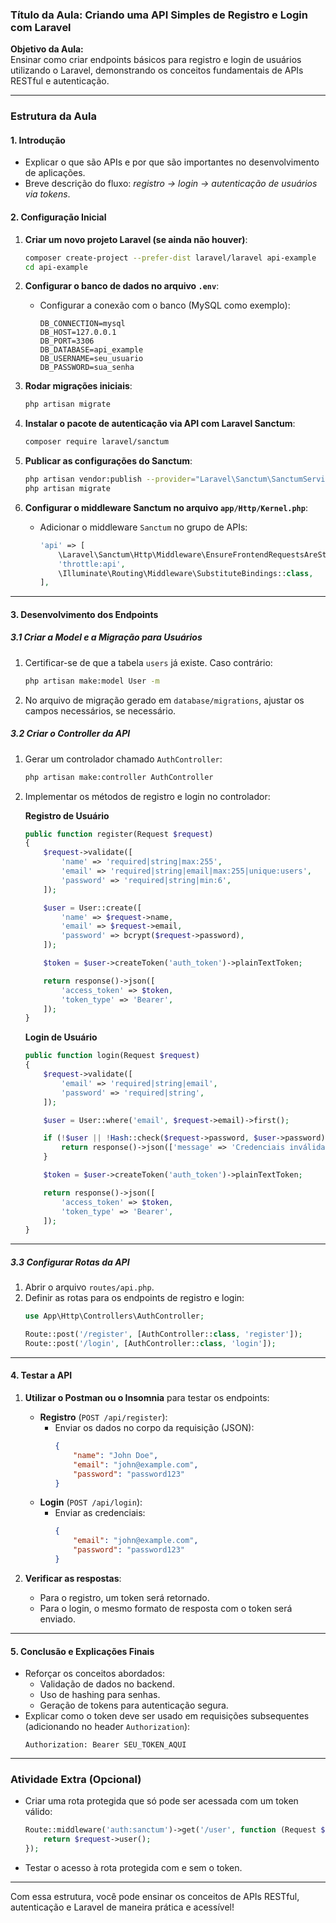### **Título da Aula:** Criando uma API Simples de Registro e Login com Laravel

**Objetivo da Aula:**  
Ensinar como criar endpoints básicos para registro e login de usuários utilizando o Laravel, demonstrando os conceitos fundamentais de APIs RESTful e autenticação.

---

### **Estrutura da Aula**

#### **1. Introdução**
- Explicar o que são APIs e por que são importantes no desenvolvimento de aplicações.
- Breve descrição do fluxo: *registro → login → autenticação de usuários via tokens*.

#### **2. Configuração Inicial**
1. **Criar um novo projeto Laravel (se ainda não houver)**:
   ```bash
   composer create-project --prefer-dist laravel/laravel api-example
   cd api-example
   ```
2. **Configurar o banco de dados no arquivo `.env`**:
   - Configurar a conexão com o banco (MySQL como exemplo):
     ```env
     DB_CONNECTION=mysql
     DB_HOST=127.0.0.1
     DB_PORT=3306
     DB_DATABASE=api_example
     DB_USERNAME=seu_usuario
     DB_PASSWORD=sua_senha
     ```

3. **Rodar migrações iniciais**:
   ```bash
   php artisan migrate
   ```

4. **Instalar o pacote de autenticação via API com Laravel Sanctum**:
   ```bash
   composer require laravel/sanctum
   ```

5. **Publicar as configurações do Sanctum**:
   ```bash
   php artisan vendor:publish --provider="Laravel\Sanctum\SanctumServiceProvider"
   php artisan migrate
   ```

6. **Configurar o middleware Sanctum no arquivo `app/Http/Kernel.php`**:
   - Adicionar o middleware `Sanctum` no grupo de APIs:
     ```php
     'api' => [
         \Laravel\Sanctum\Http\Middleware\EnsureFrontendRequestsAreStateful::class,
         'throttle:api',
         \Illuminate\Routing\Middleware\SubstituteBindings::class,
     ],
     ```

---

#### **3. Desenvolvimento dos Endpoints**

##### **3.1 Criar a Model e a Migração para Usuários**
1. Certificar-se de que a tabela `users` já existe. Caso contrário:
   ```bash
   php artisan make:model User -m
   ```
2. No arquivo de migração gerado em `database/migrations`, ajustar os campos necessários, se necessário.

##### **3.2 Criar o Controller da API**
1. Gerar um controlador chamado `AuthController`:
   ```bash
   php artisan make:controller AuthController
   ```

2. Implementar os métodos de registro e login no controlador:

   **Registro de Usuário**
   ```php
   public function register(Request $request)
   {
       $request->validate([
           'name' => 'required|string|max:255',
           'email' => 'required|string|email|max:255|unique:users',
           'password' => 'required|string|min:6',
       ]);

       $user = User::create([
           'name' => $request->name,
           'email' => $request->email,
           'password' => bcrypt($request->password),
       ]);

       $token = $user->createToken('auth_token')->plainTextToken;

       return response()->json([
           'access_token' => $token,
           'token_type' => 'Bearer',
       ]);
   }
   ```

   **Login de Usuário**
   ```php
   public function login(Request $request)
   {
       $request->validate([
           'email' => 'required|string|email',
           'password' => 'required|string',
       ]);

       $user = User::where('email', $request->email)->first();

       if (!$user || !Hash::check($request->password, $user->password)) {
           return response()->json(['message' => 'Credenciais inválidas'], 401);
       }

       $token = $user->createToken('auth_token')->plainTextToken;

       return response()->json([
           'access_token' => $token,
           'token_type' => 'Bearer',
       ]);
   }
   ```

---

##### **3.3 Configurar Rotas da API**
1. Abrir o arquivo `routes/api.php`.
2. Definir as rotas para os endpoints de registro e login:
   ```php
   use App\Http\Controllers\AuthController;

   Route::post('/register', [AuthController::class, 'register']);
   Route::post('/login', [AuthController::class, 'login']);
   ```

---

#### **4. Testar a API**

1. **Utilizar o Postman ou o Insomnia** para testar os endpoints:
   - **Registro** (`POST /api/register`):
     - Enviar os dados no corpo da requisição (JSON):
       ```json
       {
           "name": "John Doe",
           "email": "john@example.com",
           "password": "password123"
       }
       ```
   - **Login** (`POST /api/login`):
     - Enviar as credenciais:
       ```json
       {
           "email": "john@example.com",
           "password": "password123"
       }
       ```

2. **Verificar as respostas**:
   - Para o registro, um token será retornado.
   - Para o login, o mesmo formato de resposta com o token será enviado.

---

#### **5. Conclusão e Explicações Finais**
- Reforçar os conceitos abordados:
  - Validação de dados no backend.
  - Uso de hashing para senhas.
  - Geração de tokens para autenticação segura.
- Explicar como o token deve ser usado em requisições subsequentes (adicionando no header `Authorization`):
  ```plaintext
  Authorization: Bearer SEU_TOKEN_AQUI
  ```

---

### **Atividade Extra (Opcional)**
- Criar uma rota protegida que só pode ser acessada com um token válido:
  ```php
  Route::middleware('auth:sanctum')->get('/user', function (Request $request) {
      return $request->user();
  });
  ```
- Testar o acesso à rota protegida com e sem o token.

---

Com essa estrutura, você pode ensinar os conceitos de APIs RESTful, autenticação e Laravel de maneira prática e acessível!
